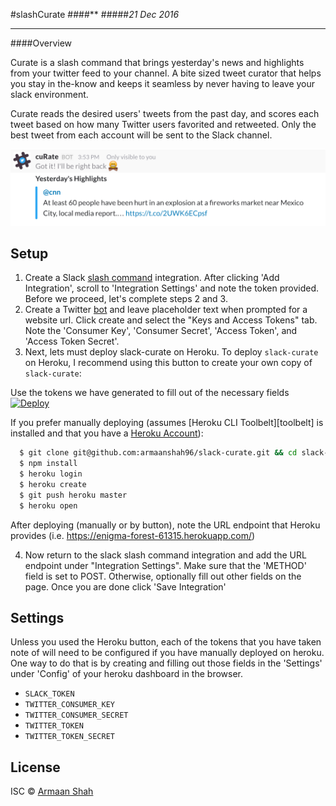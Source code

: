 #slashCurate
####**
#####*21 Dec 2016*

***
####Overview

Curate is a slash command that brings yesterday's news and highlights from your twitter feed to your channel. A bite sized tweet curator that helps you stay in the-know and keeps it seamless by never having to leave your slack environment.

Curate reads the desired users' tweets from the past day, and scores each tweet based on how many Twitter users favorited and retweeted. Only the best tweet from each account will be sent to the Slack channel. 

![slack-currency screenshot example](curate-example.png)

##  Setup
1. Create a Slack [slash command][slack-command] integration. After clicking 'Add Integration', scroll to 'Integration Settings' and note the token provided. Before we proceed, let's complete steps 2 and 3.
2. Create a Twitter [bot][twitter-bot] and leave placeholder text when prompted for a website url. Click create and select the "Keys and Access Tokens" tab. Note the 'Consumer Key', 'Consumer Secret', 'Access Token', and 'Access Token Secret'. 
3. Next, lets must deploy slack-curate on Heroku. To deploy `slack-curate` on Heroku, I recommend using this button to create your own copy of `slack-curate`:


Use the tokens we have generated to fill out of the necessary fields
[![Deploy](https://www.herokucdn.com/deploy/button.svg)](https://heroku.com/deploy?template=https://github.com/matiassingers/slack-currency)


If you prefer manually deploying (assumes [Heroku CLI Toolbelt][toolbelt] is installed and that you have a [Heroku Account][heroku-account]):
```sh
  $ git clone git@github.com:armaanshah96/slack-curate.git && cd slack-curate
  $ npm install
  $ heroku login
  $ heroku create
  $ git push heroku master
  $ heroku open
```

After deploying (manually or by button), note the URL endpoint that Heroku provides (i.e. https://enigma-forest-61315.herokuapp.com/)


4. Now return to the slack slash command integration and add the URL endpoint under "Integration Settings". Make sure that the 'METHOD' field is set to POST. Otherwise, optionally fill out other fields on the page. Once you are done click 'Save Integration'


## Settings
Unless you used the Heroku button, each of the tokens that you have taken note of will need to be configured if you have manually deployed on heroku. One way to do that is by creating and filling out those fields in the 'Settings' under 'Config' of your heroku dashboard in the browser.

- `SLACK_TOKEN` 
- `TWITTER_CONSUMER_KEY`
- `TWITTER_CONSUMER_SECRET`
- `TWITTER_TOKEN`
- `TWITTER_TOKEN_SECRET`

## License

ISC © [Armaan Shah](http://armaanshah.me)

[twitter-bot]: https://apps.twitter.com/app/new
[slack-command]: https://my.slack.com/services/new/slash-commands
[toolbet]: https://devcenter.heroku.com/articles/heroku-cli
[heroku-account]: https://signup.heroku.com/